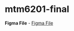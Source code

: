 # mtm6201-final

**Figma File** - [Figma File](https://www.figma.com/design/50LgbCvsIoBOkl2ETiGsif/Dissanayake-Emith_?node-id=1-14&t=BHpIQJ5usB8MunTF-1)